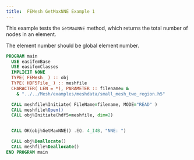 ```yaml
---
title:  FEMesh GetMaxNNE Example 1
---
```


This example tests the `GetMaxNNE` method, which returns the total number of
nodes in an element.

The element number should be global element number.

```fortran
PROGRAM main
  USE easifemBase
  USE easifemClasses
  IMPLICIT NONE
  TYPE( FEMesh_ ) :: obj
  TYPE( HDF5File_ ) :: meshfile
  CHARACTER( LEN = *), PARAMETER :: filename= &
    & "../../Mesh/examples/meshdata/small_mesh_two_region.h5"

  CALL meshfile%Initiate( FileName=filename, MODE="READ" )
  CALL meshfile%Open()
  CALL obj%Initiate(hdf5=meshfile, dim=2)


  CALL OK(obj%GetMaxNNE() .EQ. 4_I4B, "NNE: ")

  CALL obj%Deallocate()
  CALL meshfile%Deallocate()
END PROGRAM main
```

